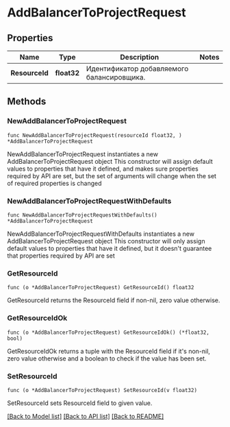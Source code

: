 # AddBalancerToProjectRequest

## Properties

Name | Type | Description | Notes
------------ | ------------- | ------------- | -------------
**ResourceId** | **float32** | Идентификатор добавляемого балансировщика. | 

## Methods

### NewAddBalancerToProjectRequest

`func NewAddBalancerToProjectRequest(resourceId float32, ) *AddBalancerToProjectRequest`

NewAddBalancerToProjectRequest instantiates a new AddBalancerToProjectRequest object
This constructor will assign default values to properties that have it defined,
and makes sure properties required by API are set, but the set of arguments
will change when the set of required properties is changed

### NewAddBalancerToProjectRequestWithDefaults

`func NewAddBalancerToProjectRequestWithDefaults() *AddBalancerToProjectRequest`

NewAddBalancerToProjectRequestWithDefaults instantiates a new AddBalancerToProjectRequest object
This constructor will only assign default values to properties that have it defined,
but it doesn't guarantee that properties required by API are set

### GetResourceId

`func (o *AddBalancerToProjectRequest) GetResourceId() float32`

GetResourceId returns the ResourceId field if non-nil, zero value otherwise.

### GetResourceIdOk

`func (o *AddBalancerToProjectRequest) GetResourceIdOk() (*float32, bool)`

GetResourceIdOk returns a tuple with the ResourceId field if it's non-nil, zero value otherwise
and a boolean to check if the value has been set.

### SetResourceId

`func (o *AddBalancerToProjectRequest) SetResourceId(v float32)`

SetResourceId sets ResourceId field to given value.



[[Back to Model list]](../README.md#documentation-for-models) [[Back to API list]](../README.md#documentation-for-api-endpoints) [[Back to README]](../README.md)


